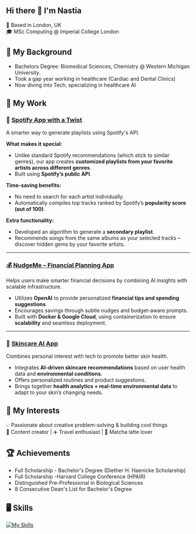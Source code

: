 ## Hi there 👋 I'm Nastia
📍 Based in London, UK </br>
🎓 MSc Computing @ Imperial College London</br>

## 🧚 My Background
- Bachelors Degree: Biomedical Sciences, Chemistry @ Western Michigan University. </br>
- Took a gap year working in healthcare (Cardiac and Dental Clinics)</br>
- Now diving into Tech, specializing in healthcare AI </br>

## 🥯 My Work 
### 🎵 [Spotify App with a Twist](https://github.com/ICL-SSE-Group/SSESpotifyProject)

A smarter way to generate playlists using Spotify's API.

**What makes it special:**
- Unlike standard Spotify recommendations (which stick to similar genres), our app creates **customized playlists from your favorite artists across different genres**.
- Built using **Spotify’s public API**.

**Time-saving benefits:**
- No need to search for each artist individually.
- Automatically compiles top tracks ranked by Spotify’s **popularity score (out of 100)**.

**Extra functionality:**
- Developed an algorithm to generate a **secondary playlist**.
- Recommends songs from the same albums as your selected tracks – discover hidden gems by your favorite artists.

---

### 💰 [NudgeMe – Financial Planning App](https://github.com/ICL-SSE-Group/NudgeMe)

Helps users make smarter financial decisions by combining AI insights with scalable infrastructure.

- Utilizes **OpenAI** to provide personalized **financial tips and spending suggestions**.
- Encourages savings through subtle nudges and budget-aware prompts.
- Built with **Docker & Google Cloud**, using containerization to ensure **scalability** and seamless deployment.

---

### 🧴 [Skincare AI App](https://github.com/nxstiaa/Skincare_platform)

Combines personal interest with tech to promote better skin health.

- Integrates **AI-driven skincare recommendations** based on user health data and **environmental conditions**.
- Offers personalized routines and product suggestions.
- Brings together **health analytics + real-time environmental data** to adapt to your skin’s changing needs.


## 🚀 My Interests
💡 Passionate about creative problem-solving & building cool things</br>
📸 Content creator | ✈️ Travel enthusiast | 🍃 Matcha latte lover</br>

## 🏆 Achievements 
- Full Scholarship - Bachelor's Degree (Diether H. Haenicke Scholarship)
- Full Scholarship -Harvard College Conference (HPAIR)
- Distinguished Pre-Professional in Biological Sciences
- 8 Consecutive Dean's List for Bachelor's Degree

## 🖥 Skills 
[![My Skills](https://skillicons.dev/icons?i=cpp,html,anaconda,gcp,docker,discord,figma,flask,github,gitlab,git,notion,py,vscode&perline=5)](https://skillicons.dev)  
<!--
**nxstiaa/nxstiaa** is a ✨ _special_ ✨ repository because its `README.md` (this file) appears on your GitHub profile.

Here are some ideas to get you started:

- 🔭 I’m currently working on ...
- 🌱 I’m currently learning ...
- 👯 I’m looking to collaborate on ...
- 🤔 I’m looking for help with ...
- 💬 Ask me about ...
- 📫 How to reach me: ...
- 😄 Pronouns: ...
- ⚡ Fun fact: ...
-->
